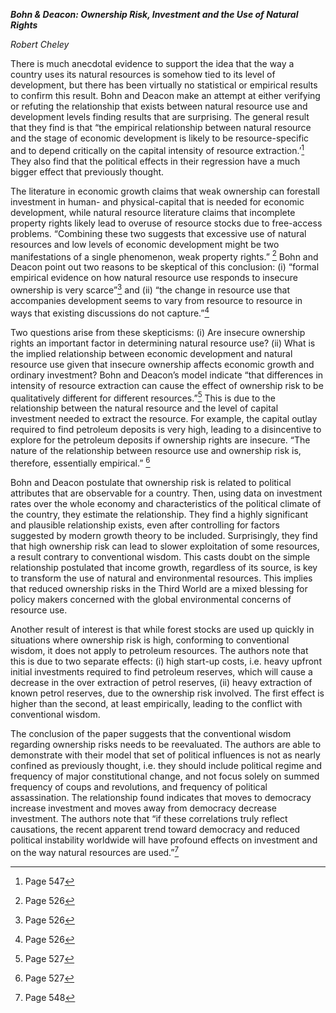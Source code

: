***Bohn & Deacon: Ownership Risk, Investment and the Use of Natural
Rights***

*Robert Cheley*

There is much anecdotal evidence to support the idea that the way a
country uses its natural resources is somehow tied to its level of
development, but there has been virtually no statistical or empirical
results to confirm this result. Bohn and Deacon make an attempt at
either verifying or refuting the relationship that exists between
natural resource use and development levels finding results that are
surprising. The general result that they find is that “the empirical
relationship between natural resource and the stage of economic
development is likely to be resource-specific and to depend critically
on the capital intensity of resource extraction.’[^1] They also find
that the political effects in their regression have a much bigger effect
that previously thought.

The literature in economic growth claims that weak ownership can
forestall investment in human- and physical-capital that is needed for
economic development, while natural resource literature claims that
incomplete property rights likely lead to overuse of resource stocks due
to free-access problems. “Combining these two suggests that excessive
use of natural resources and low levels of economic development might be
two manifestations of a single phenomenon, weak property rights.” [^2]
Bohn and Deacon point out two reasons to be skeptical of this
conclusion: (i) “formal empirical evidence on how natural resource use
responds to insecure ownership is very scarce”[^3] and (ii) “the change
in resource use that accompanies development seems to vary from resource
to resource in ways that existing discussions do not capture.”[^4]

Two questions arise from these skepticisms: (i) Are insecure ownership
rights an important factor in determining natural resource use? (ii)
What is the implied relationship between economic development and
natural resource use given that insecure ownership affects economic
growth and ordinary investment? Bohn and Deacon’s model indicate “that
differences in intensity of resource extraction can cause the effect of
ownership risk to be qualitatively different for different
resources.”[^5] This is due to the relationship between the natural
resource and the level of capital investment needed to extract the
resource. For example, the capital outlay required to find petroleum
deposits is very high, leading to a disincentive to explore for the
petroleum deposits if ownership rights are insecure. “The nature of the
relationship between resource use and ownership risk is, therefore,
essentially empirical.” [^6]

Bohn and Deacon postulate that ownership risk is related to political
attributes that are observable for a country. Then, using data on
investment rates over the whole economy and characteristics of the
political climate of the country, they estimate the relationship. They
find a highly significant and plausible relationship exists, even after
controlling for factors suggested by modern growth theory to be
included. Surprisingly, they find that high ownership risk can lead to
slower exploitation of some resources, a result contrary to conventional
wisdom. This casts doubt on the simple relationship postulated that
income growth, regardless of its source, is key to transform the use of
natural and environmental resources. This implies that reduced ownership
risks in the Third World are a mixed blessing for policy makers
concerned with the global environmental concerns of resource use.

Another result of interest is that while forest stocks are used up
quickly in situations where ownership risk is high, conforming to
conventional wisdom, it does not apply to petroleum resources. The
authors note that this is due to two separate effects: (i) high start-up
costs, i.e. heavy upfront initial investments required to find petroleum
reserves, which will cause a decrease in the over extraction of petrol
reserves, (ii) heavy extraction of known petrol reserves, due to the
ownership risk involved. The first effect is higher than the second, at
least empirically, leading to the conflict with conventional wisdom.

The conclusion of the paper suggests that the conventional wisdom
regarding ownership risks needs to be reevaluated. The authors are able
to demonstrate with their model that set of political influences is not
as nearly confined as previously thought, i.e. they should include
political regime and frequency of major constitutional change, and not
focus solely on summed frequency of coups and revolutions, and frequency
of political assassination. The relationship found indicates that moves
to democracy increase investment and moves away from democracy decrease
investment. The authors note that “if these correlations truly reflect
causations, the recent apparent trend toward democracy and reduced
political instability worldwide will have profound effects on investment
and on the way natural resources are used.”[^7]

[^1]: Page 547

[^2]: Page 526

[^3]: Page 526

[^4]: Page 526

[^5]: Page 527

[^6]: Page 527

[^7]: Page 548
